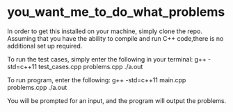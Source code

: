 # you_want_me_to_do_what_problems

In order to get this installed on your machine, simply clone the repo. Assuming that you have the ability to compile and run C++ code,there is no additional set up required.

To run the test cases, simply enter the following in your terminal:
g++ -std=c++11 test_cases.cpp problems.cpp
./a.out

To run program, enter the following:
g++ -std=c++11 main.cpp problems.cpp
./a.out

You will be prompted for an input, and the program will output the problems.
